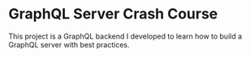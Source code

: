 # GraphQL Server Crash Course

This project is a GraphQL backend I developed to learn how to build a GraphQL server with best practices.
